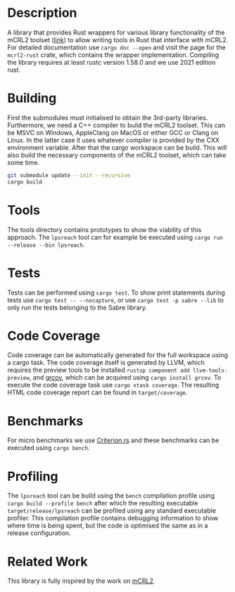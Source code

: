 # Description

A library that provides Rust wrappers for various library functionality of the mCRL2 toolset ([link](https://github.com/mCRL2org/mCRL2)) to allow writing tools in Rust that interface with mCRL2. For detailed documentation use `cargo doc --open` and visit the page for the `mcrl2-rust` crate, which contains the wrapper implementation. Compiling the library requires at least rustc version 1.58.0 and we use 2021 edition rust.

# Building

First the submodules must initialised to obtain the 3rd-party libraries. Furthermore, we need a C++ compiler to build the mCRL2 toolset. This can be MSVC on Windows, AppleClang on MacOS or either GCC or Clang on Linux. In the latter case it uses whatever compiler is provided by the CXX environment variable. After that the cargo workspace can be build. This will also build the necessary components of the mCRL2 toolset, which can take some time.

```bash
git submodule update --init --recursive
cargo build
```

# Tools

The tools directory contains prototypes to show the viability of this approach. The `lpsreach` tool can for example be executed using `cargo run --release --bin lpsreach`.

# Tests

Tests can be performed using `cargo test`. To show print statements during tests use `cargo test -- --nocapture`, or use `cargo test -p sabre --lib` to only run the tests belonging to the Sabre library.

# Code Coverage

Code coverage can be automatically generated for the full workspace using a cargo task. The code coverage itself is generated by LLVM, which requires the preview tools to be installed `rustup component add llvm-tools-preview`, and [grcov](https://github.com/mozilla/grcov), which can be acquired using `cargo install grcov`. To execute the code coverage task use `cargo xtask coverage`. The resulting HTML code coverage report can be found in `target/coverage`. 

# Benchmarks

For micro benchmarks we use [Criterion.rs](https://crates.io/crates/criterion) and these benchmarks can be executed using `cargo bench`. 

# Profiling

The `lpsreach` tool can be build using the `bench` compilation profile using `cargo build --profile bench` after which the resulting executable `target/release/lpsreach` can be profiled using any standard executable profiler. This compilation profile contains debugging information to show where time is being spent, but the code is optimised the same as in a release configuration.

# Related Work

This library is fully inspired by the work on [mCRL2](https://github.com/mCRL2org/mCRL2).
